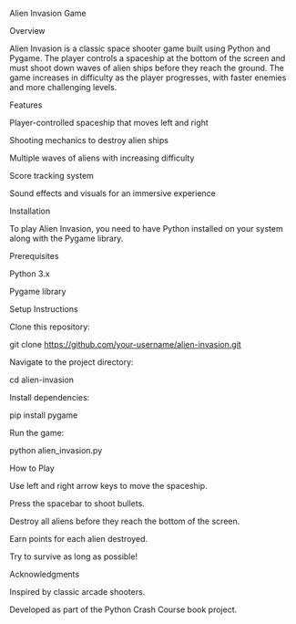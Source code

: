 Alien Invasion Game

Overview

Alien Invasion is a classic space shooter game built using Python and Pygame. The player controls a spaceship at the bottom of the screen and must shoot down waves of alien ships before they reach the ground. The game increases in difficulty as the player progresses, with faster enemies and more challenging levels.

Features

Player-controlled spaceship that moves left and right

Shooting mechanics to destroy alien ships

Multiple waves of aliens with increasing difficulty

Score tracking system

Sound effects and visuals for an immersive experience

Installation

To play Alien Invasion, you need to have Python installed on your system along with the Pygame library.

Prerequisites

Python 3.x

Pygame library

Setup Instructions

Clone this repository:

git clone https://github.com/your-username/alien-invasion.git

Navigate to the project directory:

cd alien-invasion

Install dependencies:

pip install pygame

Run the game:

python alien_invasion.py

How to Play

Use left and right arrow keys to move the spaceship.

Press the spacebar to shoot bullets.

Destroy all aliens before they reach the bottom of the screen.

Earn points for each alien destroyed.

Try to survive as long as possible!


Acknowledgments

Inspired by classic arcade shooters.

Developed as part of the Python Crash Course book project.
